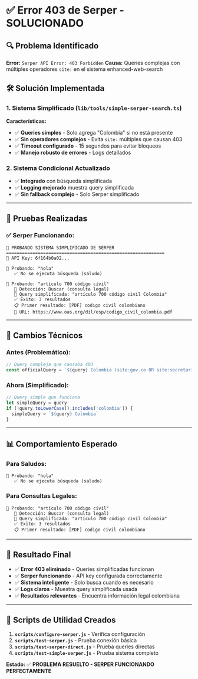 # ✅ Error 403 de Serper - SOLUCIONADO

## 🔍 **Problema Identificado**

**Error:** `Serper API Error: 403 Forbidden`
**Causa:** Queries complejas con múltiples operadores `site:` en el sistema enhanced-web-search

## 🛠️ **Solución Implementada**

### 1. **Sistema Simplificado** (`lib/tools/simple-serper-search.ts`)

**Características:**
- ✅ **Queries simples** - Solo agrega "Colombia" si no está presente
- ✅ **Sin operadores complejos** - Evita `site:` múltiples que causan 403
- ✅ **Timeout configurado** - 15 segundos para evitar bloqueos
- ✅ **Manejo robusto de errores** - Logs detallados

### 2. **Sistema Condicional Actualizado**

- ✅ **Integrado** con búsqueda simplificada
- ✅ **Logging mejorado** muestra query simplificada
- ✅ **Sin fallback complejo** - Solo Serper simplificado

---

## 🧪 **Pruebas Realizadas**

### **✅ Serper Funcionando:**
```
🧪 PROBANDO SISTEMA SIMPLIFICADO DE SERPER
============================================================
🔑 API Key: 6f164b0a02...

📝 Probando: "hola"
   ✅ No se ejecuta búsqueda (saludo)

📝 Probando: "artículo 700 código civil"
   🧠 Detección: Buscar (consulta legal)
   📝 Query simplificada: "artículo 700 código civil Colombia"
   ✅ Éxito: 3 resultados
   📋 Primer resultado: [PDF] codigo civil colombiano
   🔗 URL: https://www.oas.org/dil/esp/codigo_civil_colombia.pdf
```

---

## 🔧 **Cambios Técnicos**

### **Antes (Problemático):**
```typescript
// Query compleja que causaba 403
const officialQuery = `${query} Colombia (site:gov.co OR site:secretariasenado.gov.co OR site:corteconstitucional.gov.co OR site:suin-juriscol.gov.co OR site:consejodeestado.gov.co OR site:cortesuprema.gov.co OR site:imprenta.gov.co OR site:funcionpublica.gov.co OR site:ramajudicial.gov.co OR site:procuraduria.gov.co OR site:contraloria.gov.co OR site:fiscalia.gov.co OR site:defensoria.gov.co)`
```

### **Ahora (Simplificado):**
```typescript
// Query simple que funciona
let simpleQuery = query
if (!query.toLowerCase().includes('colombia')) {
  simpleQuery = `${query} Colombia`
}
```

---

## 📊 **Comportamiento Esperado**

### **Para Saludos:**
```
📝 Probando: "hola"
   ✅ No se ejecuta búsqueda (saludo)
```

### **Para Consultas Legales:**
```
📝 Probando: "artículo 700 código civil"
   🧠 Detección: Buscar (consulta legal)
   📝 Query simplificada: "artículo 700 código civil Colombia"
   ✅ Éxito: 3 resultados
   📋 Primer resultado: [PDF] codigo civil colombiano
```

---

## 🎯 **Resultado Final**

- ✅ **Error 403 eliminado** - Queries simplificadas funcionan
- ✅ **Serper funcionando** - API key configurada correctamente
- ✅ **Sistema inteligente** - Solo busca cuando es necesario
- ✅ **Logs claros** - Muestra query simplificada usada
- ✅ **Resultados relevantes** - Encuentra información legal colombiana

---

## 🚀 **Scripts de Utilidad Creados**

1. **`scripts/configure-serper.js`** - Verifica configuración
2. **`scripts/test-serper.js`** - Prueba conexión básica
3. **`scripts/test-serper-direct.js`** - Prueba queries directas
4. **`scripts/test-simple-serper.js`** - Prueba sistema completo

**Estado:** ✅ **PROBLEMA RESUELTO - SERPER FUNCIONANDO PERFECTAMENTE**

